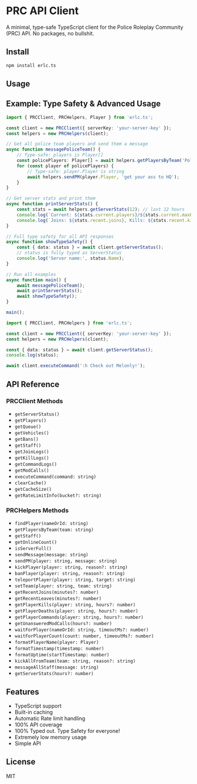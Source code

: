 # PRC API Client

A minimal, type-safe TypeScript client for the Police Roleplay Community (PRC) API.
No packages, no bullshit. 

## Install

```bash
npm install erlc.ts
```

## Usage
## Example: Type Safety & Advanced Usage

```typescript
import { PRCClient, PRCHelpers, Player } from 'erlc.ts';

const client = new PRCClient({ serverKey: 'your-server-key' });
const helpers = new PRCHelpers(client);

// Get all police team players and send them a message
async function messagePoliceTeam() {
	// Type-safe: players is Player[]
	const policePlayers: Player[] = await helpers.getPlayersByTeam('Police');
	for (const player of policePlayers) {
		// Type-safe: player.Player is string
		await helpers.sendPM(player.Player, 'get your ass to HQ');
	}
}

// Get server stats and print them
async function printServerStats() {
	const stats = await helpers.getServerStats(12); // last 12 hours
	console.log(`Current: ${stats.current.players}/${stats.current.maxPlayers} - ${stats.current.name}`);
	console.log(`Joins: ${stats.recent.joins}, Kills: ${stats.recent.kills}, Unique Players: ${stats.recent.uniquePlayers}`);
}

// Full type safety for all API responses
async function showTypeSafety() {
	const { data: status } = await client.getServerStatus();
	// status is fully typed as ServerStatus
	console.log('Server name:', status.Name);
}

// Run all examples
async function main() {
	await messagePoliceTeam();
	await printServerStats();
	await showTypeSafety();
}

main();
```


```typescript
import { PRCClient, PRCHelpers } from 'erlc.ts';

const client = new PRCClient({ serverKey: 'your-server-key' });
const helpers = new PRCHelpers(client);

const { data: status } = await client.getServerStatus();
console.log(status);

await client.executeCommand(':h Check out Melonly!');
```

## API Reference

### PRCClient Methods

- `getServerStatus()`
- `getPlayers()`
- `getQueue()`
- `getVehicles()`
- `getBans()`
- `getStaff()`
- `getJoinLogs()`
- `getKillLogs()`
- `getCommandLogs()`
- `getModCalls()`
- `executeCommand(command: string)`
- `clearCache()`
- `getCacheSize()`
- `getRateLimitInfo(bucket?: string)`

### PRCHelpers Methods

- `findPlayer(nameOrId: string)`
- `getPlayersByTeam(team: string)`
- `getStaff()`
- `getOnlineCount()`
- `isServerFull()`
- `sendMessage(message: string)`
- `sendPM(player: string, message: string)`
- `kickPlayer(player: string, reason?: string)`
- `banPlayer(player: string, reason?: string)`
- `teleportPlayer(player: string, target: string)`
- `setTeam(player: string, team: string)`
- `getRecentJoins(minutes?: number)`
- `getRecentLeaves(minutes?: number)`
- `getPlayerKills(player: string, hours?: number)`
- `getPlayerDeaths(player: string, hours?: number)`
- `getPlayerCommands(player: string, hours?: number)`
- `getUnansweredModCalls(hours?: number)`
- `waitForPlayer(nameOrId: string, timeoutMs?: number)`
- `waitForPlayerCount(count: number, timeoutMs?: number)`
- `formatPlayerName(player: Player)`
- `formatTimestamp(timestamp: number)`
- `formatUptime(startTimestamp: number)`
- `kickAllFromTeam(team: string, reason?: string)`
- `messageAllStaff(message: string)`
- `getServerStats(hours?: number)`

## Features

- TypeScript support
- Built-in caching
- Automatic Rate limit handling
- 100% API coverage
- 100% Typed out. Type Safety for everyone!
- Extremely low memory usage
- Simple API

## License

MIT